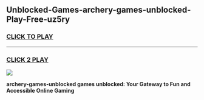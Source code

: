 
## Unblocked-Games-archery-games-unblocked-Play-Free-uz5ry
<h3>
<a href="https://premium76.site?title=archery-games-unblocked&ref=20M">CLICK TO PLAY</a></h3>
<hr>

<h3>
<a href="https://premium76.site?title=archery-games-unblocked&ref=20M">CLICK 2 PLAY</a>
  
</h3>

<a href="https://premium76.site?title=archery-games-unblocked&ref=19M"><img src="https://clearcache.store/games.png"></a>


**archery-games-unblocked games unblocked: Your Gateway to Fun and Accessible Online Gaming**
